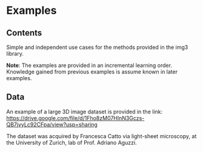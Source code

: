 # Examples

## Contents

Simple and independent use cases for the methods provided in the img3 library.

**Note**: The examples are provided in an incremental learning order.
Knowledge gained from previous examples is assume known in later examples.


## Data

An example of a large 3D image dataset is provided in the link:
https://drive.google.com/file/d/1Fho8zM07HInN3Gczs-QB7jvyLc92CFpa/view?usp=sharing

The dataset was acquired by Francesca Catto via light-sheet microscopy,
at the University of Zurich, lab of Prof. Adriano Aguzzi.

